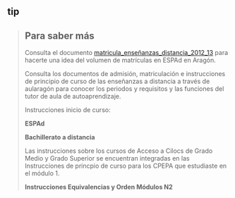 # 

## **tip**

> ## Para saber más
>
> Consulta el documento [matricula\_enseñanzas\_distancia\_2012\_13](http://aularagon.catedu.es/materialesaularagon2013/fepa/zips/Modulo_7/6d6174726963756c615f656e7365c3b1616e7a61735f64697374616e6369615f323031325f3133.pdf) para hacerte una idea del volumen de matrículas en ESPAd en Aragón.
>
> Consulta los documentos de admisión, matriculación e instrucciones de principio de curso de las enseñanzas a distancia a través de aularagón para conocer los periodos y requisitos y las funciones del tutor de aula de autoaprendizaje.
>
>
>
> Instrucciones inicio de curso:
>
> **ESPAd**
>
> **Bachillerato a distancia**
>
> Las instrucciones sobre los cursos de Acceso a Cilocs de Grado Medio y Grado Superior se encuentran integradas en las Instrucciones de princpio de curso para los CPEPA que estudiaste en el módulo 1.
>
> **Instrucciones Equivalencias **y** Orden Módulos N2**



